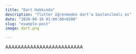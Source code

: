 ```yaml
---
title: "Dart Hakkında"
description: "flutter öğrenmeden dart'a baslanılmalı mi"
date: "2020-08-10 01:00:00+0200"
slug: "example-post"
image: dart.png

---
```



AAAAAAAAAAAAAAAAAAAAAAAAA